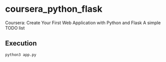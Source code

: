 # coursera_python_flask
Coursera: Create Your First Web Application with Python and Flask
A simple TODO list

## Execution
```
python3 app.py
```
